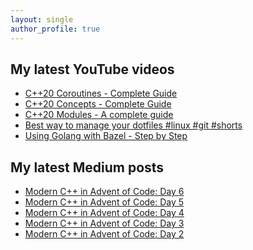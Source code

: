 ```yaml
---
layout: single
author_profile: true
---
```


## My latest YouTube videos

<!--START_SECTION:youtube-->
* [C++20 Coroutines - Complete Guide](https://www.youtube.com/watch?v=w-dmOHhBX9o)
* [C++20 Concepts  - Complete Guide](https://www.youtube.com/watch?v=1So7onMFxJM)
* [C++20 Modules - A complete guide](https://www.youtube.com/watch?v=WRCwciJ5MTE)
* [Best way to manage your dotfiles #linux #git #shorts](https://www.youtube.com/watch?v=LHrB4TcU1JM)
* [Using Golang with Bazel - Step by Step](https://www.youtube.com/watch?v=mXLrk0ipwz4)
<!--END_SECTION:youtube-->

## My latest Medium posts

<!--START_SECTION:medium-->
* [Modern C++ in Advent of Code: Day 6](https://medium.com/@simontoth/modern-c-in-advent-of-code-day-6-d5e00f90b752?source=rss-1e1de1006a93------2)
* [Modern C++ in Advent of Code: Day 5](https://medium.com/@simontoth/modern-c-in-advent-of-code-day-5-b0b6729056bb?source=rss-1e1de1006a93------2)
* [Modern C++ in Advent of Code: Day 4](https://medium.com/@simontoth/modern-c-in-advent-of-code-day-4-f43e503d3564?source=rss-1e1de1006a93------2)
* [Modern C++ in Advent of Code: Day 3](https://medium.com/@simontoth/modern-c-in-advent-of-code-day-3-b09b622be4ae?source=rss-1e1de1006a93------2)
* [Modern C++ in Advent of Code: Day 2](https://medium.com/@simontoth/modern-c-in-advent-of-code-day-2-1f2c4dc73c94?source=rss-1e1de1006a93------2)
<!--END_SECTION:medium-->